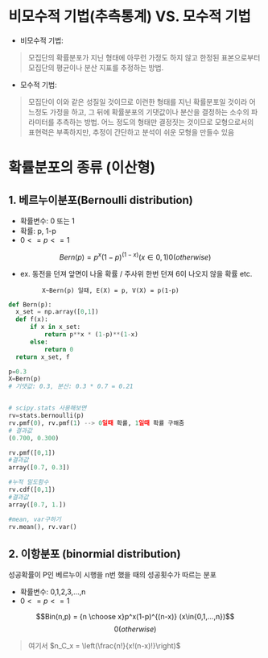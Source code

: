 # 비모수적 기법(추측통계) VS. 모수적 기법
- 비모수적 기법:
> 모집단의 확률분포가 지닌 형태에 아무런 가정도 하지 않고 한정된 표본으로부터 모집단의 평균이나 분산 지표를 추정하는 방법.


- 모수적 기법:
> 모집단이 이와 같은 성질일 것이므로 이런한 형태를 지닌 확률분포일 것이라 어느정도 가정을 하고, 그 뒤에 확률분포의 기댓값이나 분산을 결정하는 소수의 파라미터를 추측하는 방법.
> 어느 정도의 형태만 결정짓는 것이므로 모형으로서의 표현력은 부족하지만, 추정이 간단하고 분석이 쉬운 모형을 만들수 있음


# 확률분포의 종류 (이산형)


## 1. 베르누이분포(Bernoulli distribution)
- 확률변수: 0 또는 1
- 확률: p, 1-p
- $0 <= p <= 1$


$$Bern(p) = p^x(1-p)^{(1-x)} (x\in{0,1}) 
 0 (otherwise)$$


- ex. 동전을 던져 앞면이 나올 확률 / 주사위 한번 던져 6이 나오지 않을 확률 etc.

            X~Bern(p) 일때, E(X) = p, V(X) = p(1-p)


``` python
def Bern(p):
  x_set = np.array([0,1])
  def f(x):
      if x in x_set:
          return p**x * (1-p)**(1-x)
      else:
          return 0
  return x_set, f

p=0.3
X=Bern(p)
# 기댓값: 0.3, 분산: 0.3 * 0.7 = 0.21


# scipy.stats 사용해보면
rv=stats.bernoulli(p)
rv.pmf(0), rv.pmf(1) --> 0일때 확률, 1일때 확률 구해줌
# 결과값
(0.700, 0.300)

rv.pmf([0,1])
#결과값
array([0.7, 0.3])

#누적 밀도함수
rv.cdf([0,1])
#결과값
array([0.7, 1.])

#mean, var구하기
rv.mean(), rv.var()

```



## 2. 이항분포 (binormial distribution)
성공확률이 P인 베르누이 시행을 n번 했을 때의 성공횟수가 따르는 분포
- 확률변수: 0,1,2,3,...,n
- $0 <= p <= 1$


$$Bin(n,p) = {n \choose x}p^x(1-p)^{(n-x)} (x\in{0,1,...,n})$$
$$0 (otherwise)$$

> 여기서 $n_C_x = \left(\frac{n!}{x!(n-x)!}\right)$
